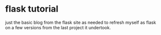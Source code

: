 # flask tutorial

just the basic blog from the flask site as needed to refresh myself as flask on a few versions from the last project it undertook.

